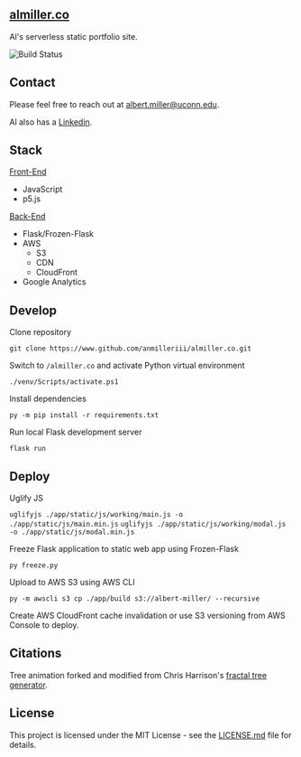 ## [almiller.co](https://www.almiller.co)

Al's serverless static portfolio site.

![Build Status](https://travis-ci.com/ANMillerIII/almiller.co.svg?branch=master)

## Contact

Please feel free to reach out at [albert.miller@uconn.edu](mailto::albert.miller@uconn.edu).

Al also has a [Linkedin](https://www.linkedin.com/al-miller/).

## Stack

<u>Front-End</u>

- JavaScript
- p5.js

<u>Back-End</u>

- Flask/Frozen-Flask
- AWS
    - S3
    - CDN
    - CloudFront
- Google Analytics

## Develop

Clone repository

`git clone https://www.github.com/anmilleriii/almiller.co.git`

Switch to `/almiller.co` and activate Python virtual environment

`./venv/Scripts/activate.ps1`

Install dependencies

`py -m pip install -r requirements.txt`

Run local Flask development server

`flask run`

## Deploy

Uglify JS

`uglifyjs ./app/static/js/working/main.js -o ./app/static/js/main.min.js`
`uglifyjs ./app/static/js/working/modal.js -o ./app/static/js/modal.min.js`

Freeze Flask application to static web app using Frozen-Flask

`py freeze.py`

Upload to AWS S3 using AWS CLI

`py -m awscli s3 cp ./app/build s3://albert-miller/ --recursive`

Create AWS CloudFront cache invalidation or use S3 versioning from AWS Console to deploy.

## Citations

Tree animation forked and modified from Chris Harrison's [fractal tree generator](https://github.com/someuser-321/TreeGenerator).

## License

This project is licensed under the MIT License - see the [LICENSE.md](LICENSE.md) file for details.
